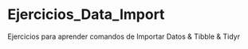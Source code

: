 # Ejercicios_Data_Import
Ejercicios para aprender comandos de Importar Datos &amp; Tibble &amp; Tidyr
